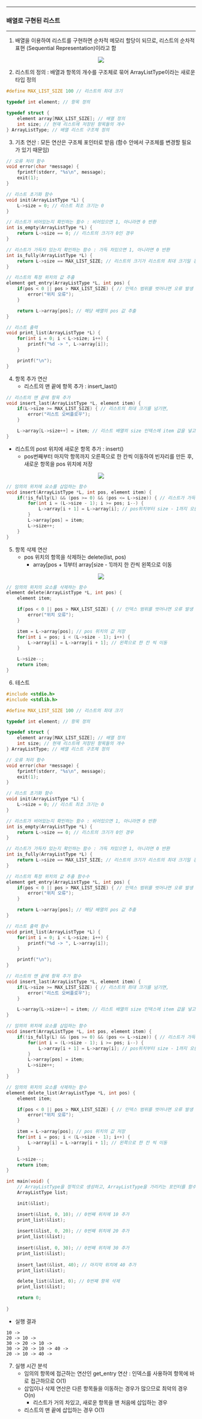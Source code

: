 -----
### 배열로 구현된 리스트
-----
1. 배열을 이용하여 리스트를 구현하면 순차적 메모리 할당이 되므로, 리스트의 순차적 표현 (Sequential Representation)이라고 함
<div align="center">
<img src="https://github.com/user-attachments/assets/fc658127-1404-41f1-8751-5a8ec4086279">
</div>

2. 리스트의 정의 : 배열과 항목의 개수를 구조체로 묶어 ArrayListType이라는 새로운 타입 정의
```c
#define MAX_LIST_SIZE 100 // 리스트의 최대 크기

typedef int element; // 항목 정의

typedef struct {
    element array[MAX_LIST_SIZE]; // 배열 정의
    int size; // 현재 리스트에 저장된 항목들의 개수
} ArrayListType; // 배열 리스트 구조체 정의
```

3. 기초 연산 : 모든 연산은 구조체 포인터로 받음 (함수 안에서 구조체를 변경할 필요가 있기 때문임)
```c
// 오류 처리 함수
void error(char *message) {
    fprintf(stderr, "%s\n", message);
    exit(1);
}

// 리스트 초기화 함수
void init(ArrayListType *L) {
    L->size = 0; // 리스트 최초 크기는 0
}

// 리스트가 비어있는지 확인하는 함수 : 비어있으면 1, 아니라면 0 반환
int is_empty(ArrayListType *L) {
    return L->size == 0; // 리스트의 크기가 0인 경우
}

// 리스트가 가득차 있는지 확인하는 함수 : 가득 차있으면 1, 아니라면 0 반환
int is_fully(ArrayListType *L) {
    return L->size == MAX_LIST_SIZE; // 리스트의 크기가 리스트의 최대 크기일 경우
}

// 리스트의 특정 위치의 값 추출
element get_entry(ArrayListType *L, int pos) {
    if(pos < 0 || pos > MAX_LIST_SIZE) { // 인덱스 범위를 벗어나면 오류 발생
        error("위치 오류"); 
    }

    return L->array[pos]; // 해당 배열의 pos 값 추출
}

// 리스트 출력
void print_list(ArrayListType *L) {
    for(int i = 0; i < L->size; i++) {
        printf("%d -> ", L->array[i]);
    }

    printf("\n");
}
```

4. 항목 추가 연산
   - 리스트의 맨 끝에 항목 추가 : insert_last()
```c
// 리스트의 맨 끝에 항목 추가
void insert_last(ArrayListType *L, element item) {
    if(L->size >= MAX_LIST_SIZE) { // 리스트의 최대 크기를 넘기면,
        error("리스트 오버플로우");
    }

    L->array[L->size++] = item; // 리스트 배열의 size 인덱스에 item 값을 넣고 인덱스 증가가
}
```
   - 리스트의 post 위치에 새로운 항목 추가 : insert()
     + pos번째부터 마지막 항목까지 오른쪽으로 한 칸씩 이동하여 빈자리를 만든 후, 새로운 항목을 pos 위치에 저장
<div align="center">
<img src="https://github.com/user-attachments/assets/b64f7b10-4ad0-4f7c-ac4b-b6c753d0205f">
</div>

```c
// 임의의 위치에 요소를 삽입하는 함수 
void insert(ArrayListType *L, int pos, element item) {
    if(!is_fully(L) && (pos >= 0) && (pos <= L->size)) { // 리스트가 가득차 있지 않고, 요소 내 범위에 대해
        for(int i = (L->size - 1); i >= pos; i--) {
            L->array[i + 1] = L->array[i]; // pos위치부터 size - 1까지 오른쪽으로 한 칸 씩 이동
        }
        L->array[pos] = item;
        L->size++;
    }
}
```

5. 항목 삭제 연산
   - pos 위치의 항목을 삭제하는 delete(list, pos)
     + array[pos + 1]부터 array[size - 1]까지 한 칸씩 왼쪽으로 이동
<div align="center">
<img src="https://github.com/user-attachments/assets/185501f1-5563-44d2-a36b-6c5238ab0820">
</div>

```c
// 임의의 위치의 요소를 삭제하는 함수
element delete(ArrayListType *L, int pos) {
    element item;

    if(pos < 0 || pos > MAX_LIST_SIZE) { // 인덱스 범위를 벗어나면 오류 발생
        error("위치 오류");
    }   

    item = L->array[pos]; // pos 위치의 값 저장
    for(int i = pos; i < (L->size - 1); i++) {
        L->array[i] = L->array[i + 1]; // 왼쪽으로 한 칸 씩 이동
    }

    L->size--;
    return item;
}
```

6. 테스트
```c
#include <stdio.h>
#include <stdlib.h>

#define MAX_LIST_SIZE 100 // 리스트의 최대 크기

typedef int element; // 항목 정의

typedef struct {
    element array[MAX_LIST_SIZE]; // 배열 정의
    int size; // 현재 리스트에 저장된 항목들의 개수
} ArrayListType; // 배열 리스트 구조체 정의

// 오류 처리 함수
void error(char *message) {
    fprintf(stderr, "%s\n", message);
    exit(1);
}

// 리스트 초기화 함수
void init(ArrayListType *L) {
    L->size = 0; // 리스트 최초 크기는 0
}

// 리스트가 비어있는지 확인하는 함수 : 비어있으면 1, 아니라면 0 반환
int is_empty(ArrayListType *L) {
    return L->size == 0; // 리스트의 크기가 0인 경우
}

// 리스트가 가득차 있는지 확인하는 함수 : 가득 차있으면 1, 아니라면 0 반환
int is_fully(ArrayListType *L) {
    return L->size == MAX_LIST_SIZE; // 리스트의 크기가 리스트의 최대 크기일 경우
}

// 리스트의 특정 위치의 값 추출 함수수
element get_entry(ArrayListType *L, int pos) {
    if(pos < 0 || pos > MAX_LIST_SIZE) { // 인덱스 범위를 벗어나면 오류 발생
        error("위치 오류"); 
    }

    return L->array[pos]; // 해당 배열의 pos 값 추출
}

// 리스트 출력 함수
void print_list(ArrayListType *L) {
    for(int i = 0; i < L->size; i++) {
        printf("%d -> ", L->array[i]);
    }

    printf("\n");
}

// 리스트의 맨 끝에 항목 추가 함수
void insert_last(ArrayListType *L, element item) {
    if(L->size >= MAX_LIST_SIZE) { // 리스트의 최대 크기를 넘기면,
        error("리스트 오버플로우");
    }

    L->array[L->size++] = item; // 리스트 배열의 size 인덱스에 item 값을 넣고 인덱스 증가가
}

// 임의의 위치에 요소를 삽입하는 함수 
void insert(ArrayListType *L, int pos, element item) {
    if(!is_fully(L) && (pos >= 0) && (pos <= L->size)) { // 리스트가 가득차 있지 않고, 요소 내 범위에 대해해
        for(int i = (L->size - 1); i >= pos; i--) {
            L->array[i + 1] = L->array[i]; // pos위치부터 size - 1까지 오른쪽으로 한 칸 씩 이동
        }
        L->array[pos] = item;
        L->size++;
    }
}

// 임의의 위치의 요소를 삭제하는 함수
element delete_list(ArrayListType *L, int pos) {
    element item;

    if(pos < 0 || pos > MAX_LIST_SIZE) { // 인덱스 범위를 벗어나면 오류 발생
        error("위치 오류");
    }   

    item = L->array[pos]; // pos 위치의 값 저장
    for(int i = pos; i < (L->size - 1); i++) {
        L->array[i] = L->array[i + 1]; // 왼쪽으로 한 칸 씩 이동
    }

    L->size--;
    return item;
}

int main(void) {
    // ArrayListType을 정적으로 생성하고, ArrayListType을 가리키는 포인터를 함수 매개변수로 전달
    ArrayListType list;

    init(&list);

    insert(&list, 0, 10); // 0번째 위치에 10 추가
    print_list(&list);
    
    insert(&list, 0, 20); // 0번째 위치에 20 추가
    print_list(&list);
    
    insert(&list, 0, 30); // 0번째 위치에 30 추가
    print_list(&list);
    
    insert_last(&list, 40); // 마지막 위치에 40 추가
    print_list(&list);

    delete_list(&list, 0); // 0번째 항목 삭제
    print_list(&list);

    return 0;
    
}
```
  - 실행 결과
```
10 -> 
20 -> 10 -> 
30 -> 20 -> 10 -> 
30 -> 20 -> 10 -> 40 -> 
20 -> 10 -> 40 ->
```

7. 실행 시간 분석
   - 임의의 항목에 접근하는 연산인 get_entry 연산 : 인덱스를 사용하여 항목에 바로 접근하므로 O(1)
   - 삽입이나 삭제 연산은 다른 항목들을 이동하는 경우가 많으므로 최악의 경우 O(n)
     + 리스트가 거의 차있고, 새로운 항목을 맨 처음에 삽입하는 경우
   - 리스트의 맨 끝에 삽입하는 경우 O(1)
